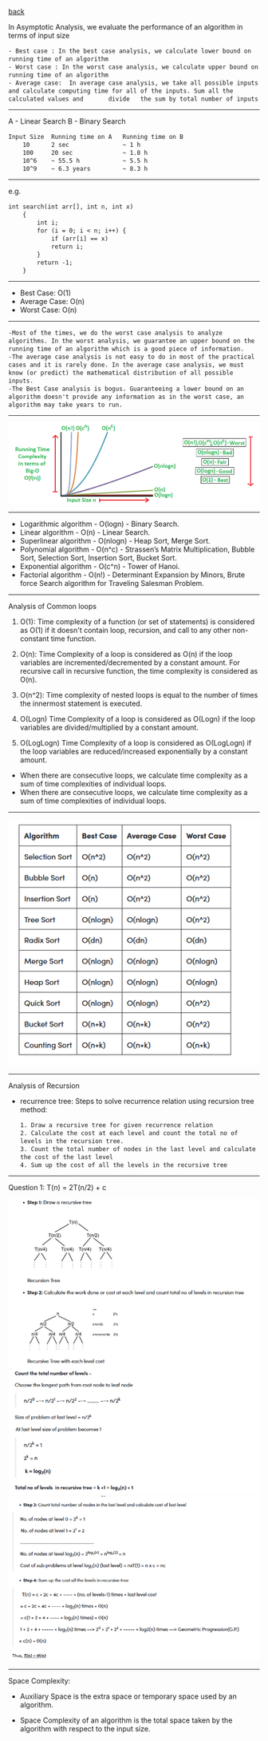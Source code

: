 [back](./../readme.md)

In Asymptotic Analysis, we evaluate the performance of an algorithm in terms of input size

    - Best case : In the best case analysis, we calculate lower bound on running time of an algorithm
    - Worst case : In the worst case analysis, we calculate upper bound on running time of an algorithm
    - Average case:  In average case analysis, we take all possible inputs and calculate computing time for all of the inputs. Sum all the calculated values and       divide   the sum by total number of inputs

---

A - Linear Search
B - Binary Search

    Input Size	Running time on A	Running time on B
        10	    2 sec	            ~ 1 h
        100	    20 sec	            ~ 1.8 h
        10^6 	~ 55.5 h	        ~ 5.5 h
        10^9	~ 6.3 years 	    ~ 8.3 h

---

e.g.

    int search(int arr[], int n, int x)
        {
            int i;
            for (i = 0; i < n; i++) {
                if (arr[i] == x)
                return i;
            }
            return -1;
        }

---

- Best Case: O(1)
- Average Case: O(n)
- Worst Case: O(n)

---

    -Most of the times, we do the worst case analysis to analyze algorithms. In the worst analysis, we guarantee an upper bound on the running time of an algorithm which is a good piece of information.
    -The average case analysis is not easy to do in most of the practical cases and it is rarely done. In the average case analysis, we must know (or predict) the mathematical distribution of all possible inputs.
    -The Best Case analysis is bogus. Guaranteeing a lower bound on an algorithm doesn't provide any information as in the worst case, an algorithm may take years to run.

---

![alt text](mypic.png)

---

- Logarithmic algorithm - O(logn) - Binary Search.
- Linear algorithm - O(n) - Linear Search.
- Superlinear algorithm - O(nlogn) - Heap Sort, Merge Sort.
- Polynomial algorithm - O(n^c) - Strassen’s Matrix Multiplication, Bubble Sort, Selection Sort, Insertion Sort, Bucket Sort.
- Exponential algorithm - O(c^n) - Tower of Hanoi.
- Factorial algorithm - O(n!) - Determinant Expansion by Minors, Brute force Search algorithm for Traveling Salesman Problem.

---

Analysis of Common loops

1. O(1): Time complexity of a function (or set of statements) is considered as O(1) if it doesn't contain loop, recursion, and call to any other non-constant time function.

2) O(n): Time Complexity of a loop is considered as O(n) if the loop variables are incremented/decremented by a constant amount. For recursive call in recursive function, the time complexity is considered as O(n).

3) O(n^2): Time complexity of nested loops is equal to the number of times the innermost statement is executed.

4) O(Logn) Time Complexity of a loop is considered as O(Logn) if the loop variables are divided/multiplied by a constant amount.

5) O(LogLogn) Time Complexity of a loop is considered as O(LogLogn) if the loop variables are reduced/increased exponentially by a constant amount.

- When there are consecutive loops, we calculate time complexity as a sum of time complexities of individual loops.
- When there are consecutive loops, we calculate time complexity as a sum of time complexities of individual loops.

---

![alt text](image.png)

---

Analysis of Recursion

- recurrence tree: Steps to solve recurrence relation using recursion tree method:

      1. Draw a recursive tree for given recurrence relation
      2. Calculate the cost at each level and count the total no of levels in the recursion tree.
      3. Count the total number of nodes in the last level and calculate the cost of the last level
      4. Sum up the cost of all the levels in the recursive tree

---

Question 1: T(n) = 2T(n/2) + c

![alt text](image-1.png)
![alt text](image-2.png)

---

Space Complexity:

- Auxiliary Space is the extra space or temporary space used by an algorithm.

- Space Complexity of an algorithm is the total space taken by the algorithm with respect to the input size.

